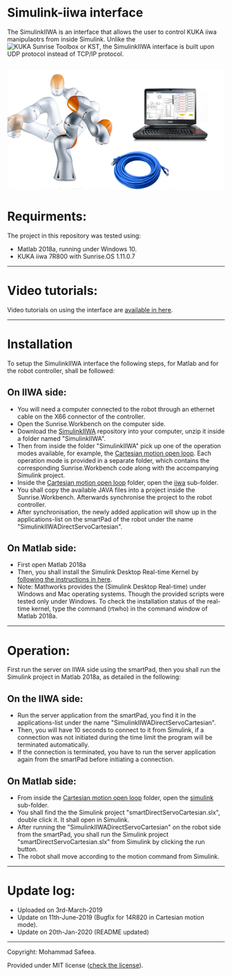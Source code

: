 # Simulink-iiwa interface
The SimulinkIIWA is an interface that allows the user to control KUKA iiwa manipulaotrs from inside Simulink.
Unlike the ![KUKA Sunrise Toolbox or KST](https://github.com/Modi1987/KST-Kuka-Sunrise-Toolbox), the SimulinkIIWA interface is built upon UDP protocol instead of TCP/IP protocol.

![cover photo](https://github.com/Modi1987/Simulink-iiwa-interface/raw/master/Photos/SimulinkIIWAcover.jpg)
--------------------------------------

# Requirments:

The project in this repository was tested using:
* Matlab 2018a, running under Windows 10.
* KUKA iiwa 7R800 with Sunrise.OS 1.11.0.7

--------------------------------------

# Video tutorials:

Video tutorials on using the interface are [available in here](https://www.youtube.com/watch?v=at9xUItdidI&list=PLz558OYgHuZcK3ubmfA1rEm2UdLDDC37D).

--------------------------------------
# Installation
To setup the SimulinkIIWA interface the following steps, for Matlab and for the robot controller, shall be followed:

## On IIWA side:
* You will need a computer connected to the robot through an ethernet cable on the X66 connector of the controller.
* Open the Sunrise.Workbench on the computer side.
* Download the [SimulinkIIWA](https://github.com/Modi1987/Simulink-iiwa-interface) repository into your computer, unzip it inside a folder named "SimulinkIIWA".
* Then from inside the folder "SimulinkIIWA" pick up one of the operation modes available, for example, the [Cartesian motion open loop](https://github.com/Modi1987/Simulink-iiwa-interface/tree/master/Cartesian%20motion%20open%20loop). Each operation mode is provided in a separate folder, which contains the corresponding Sunrise.Workbench code along with the accompanying Simulink project.
* Inside the [Cartesian motion open loop](https://github.com/Modi1987/Simulink-iiwa-interface/tree/master/Cartesian%20motion%20open%20loop) folder, open the [iiwa](https://github.com/Modi1987/Simulink-iiwa-interface/tree/master/Cartesian%20motion%20open%20loop/iiwa) sub-folder. 
* You shall copy the available JAVA files into a project inside the Sunrise.Workbench. Afterwards synchronise the project to the robot controller.
* After synchronisation, the newly added application will show up in the applications-list on the smartPad of the robot under the name "SimulinkIIWADirectServoCartesian".

## On Matlab side:
* First open Matlab 2018a 
* Then, you shall install the Simulink Desktop Real-time Kernel by [following the instructions in here](https://www.mathworks.com/help/sldrt/ug/real-time-windows-target-kernel.html).
* Note: Mathworks provides the (Simulink Desktop Real-time) under Windows and Mac operating systems. Though the provided scripts were tested only under Windows. To check the installation status of the real-time kernel, type the command (rtwho) in the command window of Matlab 2018a.
--------------------------------------

# Operation:
First run the server on IIWA side using the smartPad, then you shall run the Simulink project in Matlab 2018a, as detailed in the following:

## On the IIWA side:
* Run the server application from the smartPad, you find it in the applications-list under the name "SimulinkIIWADirectServoCartesian".
* Then, you will have 10 seconds to connect to it from Simulink, if a connection was not initiated during the time limit the program will be terminated automatically.
* If the connection is terminated, you have to run the server application again from the smartPad before initiating a connection.

## On Matlab side:
* From inside the [Cartesian motion open loop](https://github.com/Modi1987/Simulink-iiwa-interface/tree/master/Cartesian%20motion%20open%20loop) folder, open the [simulink](https://github.com/Modi1987/Simulink-iiwa-interface/tree/master/Cartesian%20motion%20open%20loop/simulink) sub-folder. 
* You shall find the the Simulink project "smartDirectServoCartesian.slx", double click it. It shall open in Simulink.
* After running the "SimulinkIIWADirectServoCartesian" on the robot side from the smartPad, you shall run the Simulink project "smartDirectServoCartesian.slx" from Simulink by clicking the run button.
* The robot shall move according to the motion command from Simulink.

--------------------------------------
# Update log:

* Uploaded on 3rd-March-2019
* Update on 11th-June-2019 (Bugfix for 14R820 in Cartesian motion mode).
* Update on 20th-Jan-2020 (README updated)
--------------------------------------

Copyright: Mohammad Safeea.

Provided under MIT license ([check the license](https://github.com/Modi1987/Simulink-iiwa-interface/blob/master/LICENSE)).

